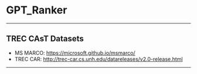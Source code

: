 # GPT_Ranker

- - -
## TREC CAsT Datasets

- MS MARCO: https://microsoft.github.io/msmarco/
- TREC CAR: http://trec-car.cs.unh.edu/datareleases/v2.0-release.html

- - -
